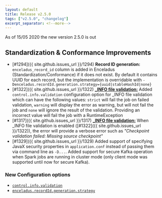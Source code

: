 ```yaml
---
layout: default
title: Release v2.5.0
tags: ["v2.5.0", "changelog"]
excerpt_separator: <!--more-->
---
```


As of 15/05 2020 the new version 2.5.0 is out
<!--more-->

## Standardization & Conformance Improvements

- [#1294]({{ site.github.issues_url }}/1294) **Record ID generation:** `enceladus_record_id` column is added in Enceladus (Standardization/Conformance) if it does not exist. By default it contains UUID for each record, but the implementation is overridable with `-Denceladus.recordId.generation.strategy={uuid|stableHashId|none}` 
- [#1322]({{ site.github.issues_url }}/1322) [**\_INFO file validation:**](/docs/2.0.0/usage/info-file#validation) Added `control.info.validation` configuration option for \_INFO file validation which can have the following values: `strict` will fail the job on failed validation, `warning` will display the error as warning, but will not fail the job and `none` will ignore the result of the validation. Providing an incorrect value will fail the job with a RuntimeException
- [#1317]({{ site.github.issues_url }}/1317) [**\_INFO file validation:**](/docs/2.0.0/usage/info-file#validation)  When \_INFO file validation is enabled ([#1322]({{ site.github.issues_url }}/1322)), the error will provide a verbose error such as _"Checkpoint validation failed: Missing source checkpoint"_
- [#1329]({{ site.github.issues_url }}/1329) Added support of specifying JavaX security properties in `application.conf` instead of passing them via command line as `-D...`. Added support for secure Kafka operation when Spark jobs are running in cluster mode (only client mode was supported until now for secure Kafka). 

### New Configuration options
- [`control.info.validation`](/docs/2.0.0/usage/config#general-options)
- [`enceladus.recordId.generation.strategy`](/docs/2.0.0/usage/config#general-options)
